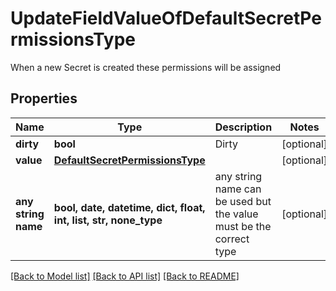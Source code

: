# UpdateFieldValueOfDefaultSecretPermissionsType

When a new Secret is created these permissions will be assigned

## Properties
Name | Type | Description | Notes
------------ | ------------- | ------------- | -------------
**dirty** | **bool** | Dirty | [optional] 
**value** | [**DefaultSecretPermissionsType**](DefaultSecretPermissionsType.md) |  | [optional] 
**any string name** | **bool, date, datetime, dict, float, int, list, str, none_type** | any string name can be used but the value must be the correct type | [optional]

[[Back to Model list]](../README.md#documentation-for-models) [[Back to API list]](../README.md#documentation-for-api-endpoints) [[Back to README]](../README.md)


